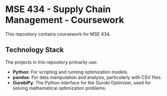 # MSE 434 - Supply Chain Management - Coursework

This repository contains coursework for MSE 434.

## Technology Stack

The projects in this repository primarily use:

*   **Python**: For scripting and running optimization models.
*   **pandas**: For data manipulation and analysis, particularly with CSV files.
*   **GurobiPy**: The Python interface for the Gurobi Optimizer, used for solving mathematical optimization problems.
